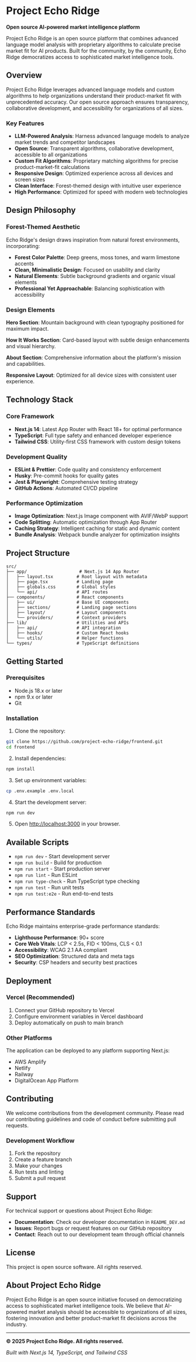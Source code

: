# Project Echo Ridge

**Open source AI-powered market intelligence platform**

Project Echo Ridge is an open source platform that combines advanced language model analysis with proprietary algorithms to calculate precise market fit for AI products. Built for the community, by the community, Echo Ridge democratizes access to sophisticated market intelligence tools.

## Overview

Project Echo Ridge leverages advanced language models and custom algorithms to help organizations understand their product-market fit with unprecedented accuracy. Our open source approach ensures transparency, collaborative development, and accessibility for organizations of all sizes.

### Key Features

- **LLM-Powered Analysis**: Harness advanced language models to analyze market trends and competitor landscapes
- **Open Source**: Transparent algorithms, collaborative development, accessible to all organizations
- **Custom Fit Algorithms**: Proprietary matching algorithms for precise product-market-fit calculations
- **Responsive Design**: Optimized experience across all devices and screen sizes
- **Clean Interface**: Forest-themed design with intuitive user experience
- **High Performance**: Optimized for speed with modern web technologies

## Design Philosophy

### Forest-Themed Aesthetic

Echo Ridge's design draws inspiration from natural forest environments, incorporating:

- **Forest Color Palette**: Deep greens, moss tones, and warm limestone accents
- **Clean, Minimalistic Design**: Focused on usability and clarity
- **Natural Elements**: Subtle background gradients and organic visual elements
- **Professional Yet Approachable**: Balancing sophistication with accessibility

### Design Elements

**Hero Section**: Mountain background with clean typography positioned for maximum impact.

**How It Works Section**: Card-based layout with subtle design enhancements and visual hierarchy.

**About Section**: Comprehensive information about the platform's mission and capabilities.

**Responsive Layout**: Optimized for all device sizes with consistent user experience.

## Technology Stack

### Core Framework
- **Next.js 14**: Latest App Router with React 18+ for optimal performance
- **TypeScript**: Full type safety and enhanced developer experience
- **Tailwind CSS**: Utility-first CSS framework with custom design tokens

### Development Quality
- **ESLint & Prettier**: Code quality and consistency enforcement
- **Husky**: Pre-commit hooks for quality gates
- **Jest & Playwright**: Comprehensive testing strategy
- **GitHub Actions**: Automated CI/CD pipeline

### Performance Optimization
- **Image Optimization**: Next.js Image component with AVIF/WebP support
- **Code Splitting**: Automatic optimization through App Router
- **Caching Strategy**: Intelligent caching for static and dynamic content
- **Bundle Analysis**: Webpack bundle analyzer for optimization insights

## Project Structure

```
src/
├── app/                    # Next.js 14 App Router
│   ├── layout.tsx         # Root layout with metadata
│   ├── page.tsx           # Landing page
│   ├── globals.css        # Global styles
│   └── api/               # API routes
├── components/            # React components
│   ├── ui/                # Base UI components
│   ├── sections/          # Landing page sections
│   ├── layout/            # Layout components
│   └── providers/         # Context providers
├── lib/                   # Utilities and APIs
│   ├── api/               # API integration
│   ├── hooks/             # Custom React hooks
│   └── utils/             # Helper functions
└── types/                 # TypeScript definitions
```

## Getting Started

### Prerequisites

- Node.js 18.x or later
- npm 9.x or later
- Git

### Installation

1. Clone the repository:
```bash
git clone https://github.com/project-echo-ridge/frontend.git
cd frontend
```

2. Install dependencies:
```bash
npm install
```

3. Set up environment variables:
```bash
cp .env.example .env.local
```

4. Start the development server:
```bash
npm run dev
```

5. Open [http://localhost:3000](http://localhost:3000) in your browser.

## Available Scripts

- `npm run dev` - Start development server
- `npm run build` - Build for production
- `npm run start` - Start production server
- `npm run lint` - Run ESLint
- `npm run type-check` - Run TypeScript type checking
- `npm run test` - Run unit tests
- `npm run test:e2e` - Run end-to-end tests

## Performance Standards

Echo Ridge maintains enterprise-grade performance standards:

- **Lighthouse Performance**: 90+ score
- **Core Web Vitals**: LCP < 2.5s, FID < 100ms, CLS < 0.1
- **Accessibility**: WCAG 2.1 AA compliant
- **SEO Optimization**: Structured data and meta tags
- **Security**: CSP headers and security best practices

## Deployment

### Vercel (Recommended)

1. Connect your GitHub repository to Vercel
2. Configure environment variables in Vercel dashboard
3. Deploy automatically on push to main branch

### Other Platforms

The application can be deployed to any platform supporting Next.js:
- AWS Amplify
- Netlify
- Railway
- DigitalOcean App Platform

## Contributing

We welcome contributions from the development community. Please read our contributing guidelines and code of conduct before submitting pull requests.

### Development Workflow

1. Fork the repository
2. Create a feature branch
3. Make your changes
4. Run tests and linting
5. Submit a pull request

## Support

For technical support or questions about Project Echo Ridge:

- **Documentation**: Check our developer documentation in `README_DEV.md`
- **Issues**: Report bugs or request features on our GitHub repository
- **Contact**: Reach out to our development team through official channels

## License

This project is open source software. All rights reserved.

## About Project Echo Ridge

Project Echo Ridge is an open source initiative focused on democratizing access to sophisticated market intelligence tools. We believe that AI-powered market analysis should be accessible to organizations of all sizes, fostering innovation and better product-market fit decisions across the industry.

---

**© 2025 Project Echo Ridge. All rights reserved.**

*Built with Next.js 14, TypeScript, and Tailwind CSS*
